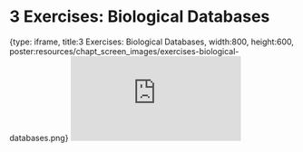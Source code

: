 # 3 Exercises: Biological Databases
 
{type: iframe, title:3 Exercises: Biological Databases, width:800, height:600, poster:resources/chapt_screen_images/exercises-biological-databases.png}
![](https://www.c-moor.org/module-model-org-db/no_toc/exercises-biological-databases.html)
 

 
